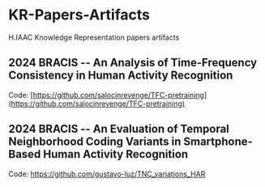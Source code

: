 # KR-Papers-Artifacts

H.IAAC Knowledge Representation papers artifacts

## 2024 BRACIS -- An Analysis of Time-Frequency Consistency in Human Activity Recognition

Code: [https://github.com/salocinrevenge/TFC-pretraining](https://github.com/salocinrevenge/TFC-pretraining)

## 2024 BRACIS -- An Evaluation of Temporal Neighborhood Coding Variants in Smartphone-Based Human Activity Recognition

Code: https://github.com/gustavo-luz/TNC_variations_HAR
